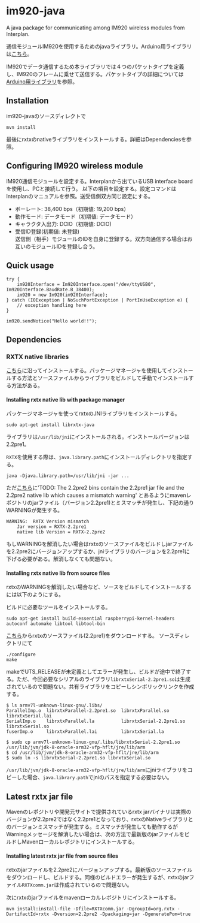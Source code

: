 # im920-java
A java package for communicating among IM920 wireless modules from Interplan.

通信モジュールIM920を使用するためのjavaライブラリ。Arduino用ライブラリは[こちら](https://github.com/tutertlob/im920-arduino)。

IM920でデータ通信するため本ライブラリでは４つのパケットタイプを定義し、IM920のフレームに乗せて送信する。パケットタイプの詳細については[Arduino用ライブラリ](https://github.com/tutertlob/im920-arduino)を参照。

## Installation
im920-javaのソースディレクトで
```
mvn install
```

最後にrxtxのnativeライブラリをインストールする。詳細はDependenciesを参照。

## Configuring IM920 wireless module
IM920通信モジュールを設定する。Interplanから出ているUSB interface boardを使用し、PCと接続して行う。
以下の項目を設定する。設定コマンドはInterplanのマニュアルを参照。送受信側双方同じ設定にする。
* ボーレート: 38,400 bps（初期値: 19,200 bps）
* 動作モード: データモード（初期値: データモード）
* キャラクタ入出力: DCIO（初期値: DCIO)
* 受信ID登録(初期値: 未登録)
  </br>送信側（相手）モジュールのIDを自身に登録する。双方向通信する場合はお互いのモジュールIDを登録し合う。

## Quick usage
```
try {
    im920Interface = Im920Interface.open("/dev/ttyUSB0", Im920Interface.BaudRate.B_38400);
    im920 = new Im920(im920Interface);
} catch (IOException | NoSuchPortException | PortInUseException e) {
    // exception handling here
}

im920.sendNotice("Hello world!!");
 ```

## Dependencies
### RXTX native libraries
[こちら](http://rxtx.qbang.org/wiki/index.php/Installation_on_Linux)に沿ってインストールする。パッケージマネージャを使用してインストールする方法とソースファイルからライブラリをビルドして手動でインストールする方法がある。

#### Installing rxtx native lib with package manager
パッケージマネージャを使ってrxtxのJNIライブラリをインストールする。
````
sudo apt-get install librxtx-java
````
ライブラリは`/usr/lib/jni`にインストールされる。インストールバージョンは2.2pre1。

`RXTX`を使用する際は、`java.library.path`にインストールディレクトリを指定する。
```
java -Djava.library.path=/usr/lib/jni -jar ...
```
ただ[こちら](http://rxtx.qbang.org/wiki/index.php/Download)に'TODO: The 2.2pre2 bins contain the 2.2pre1 jar file and the 2.2pre2 native lib which causes a mismatch warning'
とあるようにmavenレポジトリのjarファイル（バージョン2.2pre1)とミスマッチが発生し、下記の通りWARNINGが発生する。
```
WARNING:  RXTX Version mismatch
	Jar version = RXTX-2.2pre1
	native lib Version = RXTX-2.2pre2
```
もしWARNINGを解消したい場合はrxtxのソースファイルをビルドしjarファイルを2.2pre2にバージョンアップするか、jniライブラリのバージョンを2.2pre1に下げる必要がある。解消しなくても問題ない。


#### Installing rxtx native lib from source files
rxtxのWARNINGを解消したい場合など、ソースをビルドしてインストールするには以下のようにする。

ビルドに必要なツールをインストールする。
```
sudo apt-get install build-essential raspberrypi-kernel-headers autoconf automake libtool libtool-bin
```
[こちら](http://rxtx.qbang.org/wiki/index.php/Download)からrxtxのソースファイル(2.2pre1)をダウンロードする。
ソースディレクトリにて
```
./configure
make
```
makeでUTS_RELEASEが未定義としてエラーが発生し、ビルドが途中で終了する。ただ、今回必要なシリアルのライブラリ`librxtxSerial-2.2pre1.so`は生成されているので問題ない。共有ライブラリをコピーしシンボリックリンクを作成する。
```
$ ls armv7l-unknown-linux-gnu/.libs/
ParallelImp.o  librxtxParallel-2.2pre1.so  librxtxParallel.so        librxtxSerial.lai
SerialImp.o    librxtxParallel.la          librxtxSerial-2.2pre1.so  librxtxSerial.so
fuserImp.o     librxtxParallel.lai         librxtxSerial.la

$ sudo cp armv7l-unknown-linux-gnu/.libs/librxtxSerial-2.2pre1.so /usr/lib/jvm/jdk-8-oracle-arm32-vfp-hflt/jre/lib/arm
$ cd /usr/lib/jvm/jdk-8-oracle-arm32-vfp-hflt/jre/lib/arm
$ sudo ln -s librxtxSerial-2.2pre1.so librxtxSerial.so
```
`/usr/lib/jvm/jdk-8-oracle-arm32-vfp-hflt/jre/lib/arm`にjniライブラリをコピーした場合、`java.library.path`でjniのパスを指定する必要はない。

## Latest rxtx jar file
Mavenのレポジトリや開発元サイトで提供されているrxtx jarバイナリは実際のバージョンが2.2pre2ではなく2.2pre1となっており、rxtxのNativeライブラリとのバージョンミスマッチが発生する。ミスマッチが発生しても動作するがWarningメッセージを解消したい場合は、次の方法で最新版のjarファイルをビルドしMavenローカルレポジトリにインストールする。
#### Installing latest rxtx jar file from source files
rxtxのjarファイルを2.2pre2にバージョンアップする。最新版のソースファイルをダウンロードし、ビルドする。同様のビルドエラーが発生するが、rxtxのjarファイル`RXTXcomm.jar`は作成されているので問題ない。

次にrxtxのjarファイルをmavenローカルレポジトリにインストールする。
```
mvn install:install-file -Dfile=RXTXcomm.jar -DgroupId=org.rxtx -DartifactId=rxtx -Dversion=2.2pre2 -Dpackaging=jar -DgeneratePom=true
```

